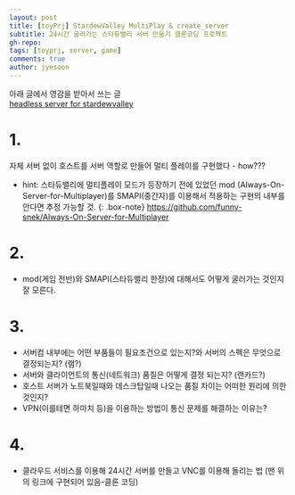 ```yaml
---
layout: post
title: [toyPrj] StardewValley MultiPlay & create_server
subtitle: 24시간 굴러가는 스타듀밸리 서버 만들기 클론코딩 프로젝트
gh-repo: 
tags: [toyprj, server, game]
comments: true
author: jyesoon
---
```


아래 글에서 영감을 받아서 쓰는 글  
[headless server for stardewvalley](https://velog.io/@ruby/%EC%8A%A4%ED%83%80%EB%93%80%EB%B0%B8%EB%A6%AC-headless-%EC%84%9C%EB%B2%84-%EB%A7%8C%EB%93%A4%EA%B8%B0)

# 1.
자체 서버 없이 호스트를 서버 역할로 만들어 멀티 플레이를 구현했다 - how???
- hint: 스타듀밸리에 멀티플레이 모드가 등장하기 전에 있었던 mod (Always-On-Server-for-Multiplayer)를 SMAPI(중간자)를 이용해서 적용하는 구현의 내부를 안다면 추정 가능할 것.
{: .box-note} https://github.com/funny-snek/Always-On-Server-for-Multiplayer  

# 2. 
- mod(게임 전반)와 SMAPI(스타듀밸리 한정)에 대해서도 어떻게 굴러가는 것인지 잘 모른다.

# 3. 
- 서버컴 내부에는 어떤 부품들이 필요조건으로 있는지?와 서버의 스펙은 무엇으로 결정되는지? (램?)
- 서버와 클라이언트의 통신(네트워크) 품질은 어떻게 결정 되는지? (랜카드?)
- 호스트 서버가 노트북일때와 데스크탑일때 나오는 품질 차이는 어떠한 원리에 의한 것인지?
- VPN(이를테면 하마치 등)을 이용하는 방법이 통신 문제를 해결하는 이유는?
# 4.
- 클라우드 서비스를 이용해 24시간 서버를 만들고 VNC를 이용해 돌리는 법 (맨 위의 링크에 구현되어 있음-클론 코딩) 